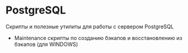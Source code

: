 # PostgreSQL
Скрипты и полезные утилиты для работы с сервером PostgreSQL

* Maintenance
    скрипты по созданию бэкапов и восстановлению из бэкапов (для WINDOWS)
